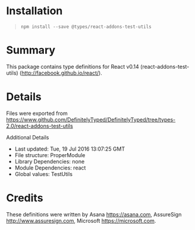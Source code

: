 # Installation
> `npm install --save @types/react-addons-test-utils`

# Summary
This package contains type definitions for React v0.14 (react-addons-test-utils) (http://facebook.github.io/react/).

# Details
Files were exported from https://www.github.com/DefinitelyTyped/DefinitelyTyped/tree/types-2.0/react-addons-test-utils

Additional Details
 * Last updated: Tue, 19 Jul 2016 13:07:25 GMT
 * File structure: ProperModule
 * Library Dependencies: none
 * Module Dependencies: react
 * Global values: TestUtils

# Credits
These definitions were written by Asana <https://asana.com>, AssureSign <http://www.assuresign.com>, Microsoft <https://microsoft.com>.
